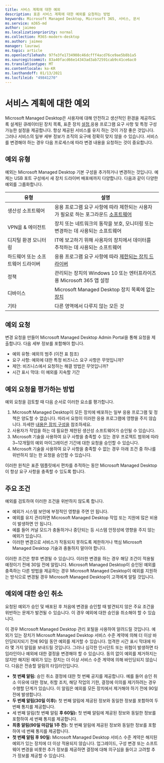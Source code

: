 ```yaml
---
title: 서비스 계획에 대한 예외
description: 표준 서비스 계획에 대한 예외를 요청하는 방법
keywords: Microsoft Managed Desktop, Microsoft 365, 서비스, 문서
ms.service: m365-md
author: jaimeo
ms.localizationpriority: normal
ms.collection: M365-modern-desktop
ms.author: jaimeo
manager: laurawi
ms.topic: article
ms.openlocfilehash: 97fe3fe1734908c46dcfff4acd76ce9ae5b8b1a5
ms.sourcegitcommit: 83a40facd66e14343ad3ab72591cab9c41ce6ac0
ms.translationtype: MT
ms.contentlocale: ko-KR
ms.lasthandoff: 01/13/2021
ms.locfileid: "49841270"
---
```

# <a name="exceptions-to-the-service-plan"></a>서비스 계획에 대한 예외

Microsoft Managed Desktop은 사용자에 대해 안전하고 생산적인 환경을 [](../working-with-managed-desktop/config-setting-overview.md)제공하도록 설계된 큐레이터된 장치 목록, 표준 장치 [설정,](device-policies.md)응용 프로그램 요구 사항 및 특정 구성 가능한 설정을 제공합니다. 항상 제공된 서비스를 유지 하는 것이 가장 좋은 것입니다. 그러나 서비스의 일부 세부 정보가 조직의 요구에 정확히 맞지 않을 수 있습니다. 서비스를 변경해야 하는 경우 다음 프로세스에 따라 변경 내용을 요청하는 것이 중요합니다.
 
## <a name="types-of-exceptions"></a>예외 유형

예외는 Microsoft Managed Desktop 기본 구성을 추가하거나 변경하는 것입니다. 예제는 USB 포트 구성에서 새 장치 드라이버 배포에까지 다양합니다. 다음과 같이 다양한 예외를 그룹화합니다.

|유형  |설명  |
|---------|---------|
|생산성 소프트웨어     |  응용 프로그램 요구 사항에 따라 제한되는 사용자가 필요로 하는 포그라운드 [소프트웨어](mmd-app-requirements.md)       |
|VPN을 & 에이전트     |  장치 또는 네트워크의 동작을 보호, 모니터링 또는 변경하는 데 사용되는 소프트웨어       |
|디지털 환경 모니터링     |  IT에 보고하기 위해 사용자의 장치에서 데이터를 추적하는 데 사용되는 소프트웨어       |
|하드웨어 또는 소프트웨어 드라이버     |   응용 프로그램 요구 사항에 따라 [제한되는 장치 드라이버](mmd-app-requirements.md)      |
|정책     | 관리되는 장치의 Windows 10 또는 엔터프라이즈용 Microsoft 365 앱 설정        |
|디바이스     | Microsoft Managed Desktop 장치 목록에 없는 [장치](device-list.md)        |
|기타     |  다른 영역에서 다루지 않는 모든 것       |
 
## <a name="request-an-exception"></a>예외 요청

변경 요청을 만들어 Microsoft Managed Desktop Admin Portal을 통해 요청을 제출합니다. 다음 세부 정보를 포함해야 합니다.

-   예외 유형: 예외의 범주 (이전 표 참조)
-   요구 사항: 예외에 대한 특정 비즈니스 요구 사항은 무엇입니까?
-   제안: 비즈니스에서 요청하는 해결 방법은 무엇입니까?
-   시간 표시 막대: 이 예외를 지속할 기간 

## <a name="how-we-assess-an-exception-request"></a>예외 요청을 평가하는 방법

예외 요청을 검토할 때 다음 순서로 이러한 요소를 평가합니다.
 
1.  Microsoft Managed Desktop이 모든 장치에 배포하는 일부 응용 프로그램 및 정책은 양도할 수 없습니다. 따라서 요청이 이러한 응용 프로그램에 영향을 주지 않습니다. 자세한 [내용은 장치 구성을](device-policies.md) 참조하세요.
2.  사용자가 작업을 하는 데 필요한 제한된 생산성 소프트웨어가 승인될 수 있습니다. 
3.  Microsoft 기술을 사용하여 요구 사항을 충족할 수 있는 경우 프로젝트 범위에 따라 3~12개월의 예외 마이그레이션 기간에 대한 요청을 승인할 수 있습니다.
4.  Microsoft 기술을 사용하여 요구 사항을 충족할 수 없는 경우 아래 조건 중 하나를 위반하지 않는 한 요청을 승인할 수 있습니다.  

이러한 원칙은 표준 템플릿에서 편차를 추적하는 동안 Microsoft Managed Desktop이 항상 요구 사항을 충족할 수 있도록 합니다. 

## <a name="key-conditions"></a>주요 조건

예외를 검토하여 이러한 조건을 위반하지 않도록 합니다.

-   예외가 시스템 보안에 부정적인 영향을 주면 안 됩니다. 
-   예외를 유지 관리하면 Microsoft Managed Desktop 작업 또는 지원에 많은 비용이 발생하면 안 됩니다.
-   예를 들어 커널 모드가 충돌하거나 중단되는 등 시스템 안정성에 영향을 주지 않는 예외가 있습니다.
-   이러한 변경으로 서비스가 작동되지 못하도록 제한하거나 핵심 Microsoft Managed Desktop 기술과 충돌하지 말아야 합니다.

이러한 조건은 향후 변경될 수 있습니다. 이러한 변경을 하는 경우 해당 조건이 적용될 예정이기 전에 30일 전에 알립니다.  Microsoft Managed Desktop이 승인된 예외를 충족하는 다른 방법을 제공하는 경우 Microsoft Managed Desktop이 예외를 지원하는 방식으로 변경될 경우 Microsoft Managed Desktop이 고객에게 알릴 것입니다. 

## <a name="revoking-approval-for-an-exception"></a>예외에 대한 승인 취소

요청된 예외가 승인 및 배포된 후 처음에 변경을 승인할 때 발견되지 않은 주요 조건을 위반하는 문제가 발견될 수 있습니다. 이 경우 예외에 대한 승인을 취소해야 할 수 있습니다.
 
이 경우 Microsoft Managed Desktop 관리 포털을 사용하여 알려드릴 것입니다. 예외가 있는 장치가 Microsoft Managed Desktop 서비스 수준 계약에 의해 더 이상 바인딩되지되기 전에 90일 동안 예외를 제거할 수 있습니다. 엄격한 시간 표시 막대에 따라 몇 가지 알림을 보내드릴 것입니다. 그러나 심각한 인시던트 또는 위협이 발생하면 타임라인이나 예외에 대한 결정을 변경해야 할 수 있습니다. 동의 없이  예외를 제거하지는 않지만 해지된 예외가 있는 장치는 더 이상 서비스 수준 계약에 의해 바인딩되지 않습니다. 다음은 전송할 알림의 타임라인입니다.

- **첫 번째 알림:** 승인 취소 결정에 대한 첫 번째 공지를 제공합니다. 예를 들어 승인 취소 이유에 대한 정보, 취할 조치, 해당 작업의 기한, 결정에 이의를 제기하려는 경우 수행할 단계가 있습니다. 이 알림은 예외를 모든 장치에서 제거해야 하기 전에 90일 전에 발생합니다. 
- **두 번째 알림(30일 이후):** 첫 번째 알림에 제공된 정보와 동일한 정보를 포함하여 두 번째 통지를 제공합니다. 
- 세 번째 알림(첫 번째 알림 **후 60일):** 첫 번째 알림에 제공된 정보와 동일한 정보를 포함하여 세 번째 통지를 제공합니다. 
- **최종 알림(90일 마감일 1주 전):** 첫 번째 알림에 제공된 정보와 동일한 정보를 포함하여 네 번째 통지를 제공합니다.
- **첫 번째 알림 후 90일:** Microsoft Managed Desktop 서비스 수준 계약은 해지된 예외가 있는 장치에 더 이상 적용되지 않습니다. 업그레이드, 구성 변경 또는 소프트웨어 변경을 비롯한 추가 정보를 제공하면 결정에 대해 의구심을 들이고 고려할 추가 정보를 제공할 수 있습니다. 


